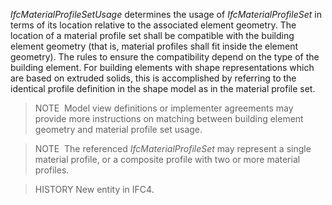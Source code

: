 _IfcMaterialProfileSetUsage_ determines the usage of _IfcMaterialProfileSet_ in terms of its location relative to the associated element geometry. The location of a material profile set shall be compatible with the building element geometry (that is, material profiles shall fit inside the element geometry). The rules to ensure the compatibility depend on the type of the building element. For building elements with shape representations which are based on extruded solids, this is accomplished by referring to the identical profile definition in the shape model as in the material profile set.

> NOTE&nbsp; Model view definitions or implementer agreements may provide more instructions on matching between building element geometry and material profile set usage.

> NOTE&nbsp; The referenced _IfcMaterialProfileSet_ may represent a single material profile, or a composite profile with two or more material profiles.

> HISTORY New entity in IFC4.